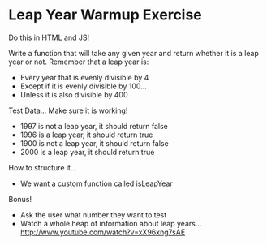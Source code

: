 # Leap Year Warmup Exercise
Do this in HTML and JS!

Write a function that will take any given year and return whether it is a leap year or not. Remember that a leap year is:

* Every year that is evenly divisible by 4
* Except if it is evenly divisible by 100...
* Unless it is also divisible by 400

Test Data... Make sure it is working!

* 1997 is not a leap year, it should return false
* 1996 is a leap year, it should return true
* 1900 is not a leap year, it should return false
* 2000 is a leap year, it should return true

How to structure it...

* We want a custom function called isLeapYear

Bonus!

* Ask the user what number they want to test
* Watch a whole heap of information about leap years... http://www.youtube.com/watch?v=xX96xng7sAE
